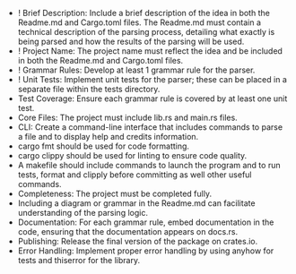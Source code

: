- ! Brief Description: Include a brief description of the idea in both the Readme.md and Cargo.toml files.
The Readme.md must contain a technical description of the parsing process, detailing what exactly is being parsed and how the results of the parsing will be used.
- ! Project Name: The project name must reflect the idea and be included in both the Readme.md and Cargo.toml files.
- ! Grammar Rules: Develop at least 1 grammar rule for the parser.
- ! Unit Tests: Implement unit tests for the parser; these can be placed in a separate file within the tests directory.
- Test Coverage: Ensure each grammar rule is covered by at least one unit test.
- Core Files: The project must include lib.rs and main.rs files.
- CLI: Create a command-line interface that includes commands to parse a file and to display help and credits information.
- cargo fmt should be used for code formatting.
- cargo clippy should be used for linting to ensure code quality.
- A makefile should include commands to launch the program and to run tests, format and clipply before committing as well other useful commands.
- Completeness: The project must be completed fully.
- Including a diagram or grammar in the Readme.md can facilitate understanding of the parsing logic.
- Documentation: For each grammar rule, embed documentation in the code, ensuring that the documentation appears on docs.rs.
- Publishing: Release the final version of the package on crates.io.
- Error Handling: Implement proper error handling by using anyhow for tests and thiserror for the library.
